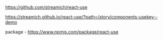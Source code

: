 
https://github.com/streamich/react-use

https://streamich.github.io/react-use/?path=/story/components-usekey--demo

package - https://www.npmjs.com/package/react-use



